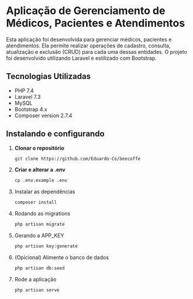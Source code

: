 # Aplicação de Gerenciamento de Médicos, Pacientes e Atendimentos

Esta aplicação foi desenvolvida para gerenciar médicos, pacientes e atendimentos. Ela permite realizar operações de cadastro, consulta, atualização e exclusão (CRUD) para cada uma dessas entidades. O projeto foi desenvolvido utilizando Laravel e estilizado com Bootstrap.

## Tecnologias Utilizadas

- PHP 7.4
- Laravel 7.3
- MySQL
- Bootstrap 4.x
- Composer version 2.7.4

## Instalando e configurando

1. **Clonar o repositório**

   ```sh
   git clone https://github.com/Eduardo-Co/beecoffe
2. **Criar e alterar a .env**
   ```sh
   cp .env.example .env
3. Instalar as dependências
   ```sh
   composer install
4. Rodando as migrations
   ```sh
   php artisan migrate
5. Gerando a APP_KEY
   ```sh
   php artisan key:generate
6. (Opicional) Alimente o banco de dados
    ```sh
    php artisan db:seed
7. Rode a aplicação
   ```sh
   php artisan serve
   
